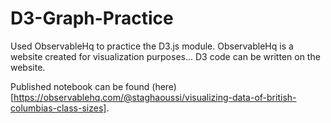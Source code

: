 # D3-Graph-Practice
Used ObservableHq to practice the D3.js module.
ObservableHq is a website created for visualization purposes... D3 code can be written on the website.

Published notebook can be found (here)[https://observablehq.com/@staghaoussi/visualizing-data-of-british-columbias-class-sizes].
